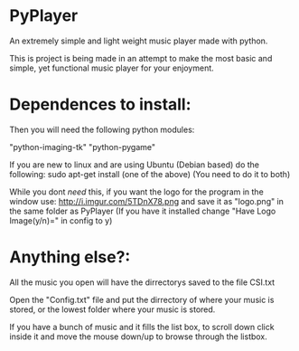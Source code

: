 PyPlayer
========
An extremely simple and light weight music player made with python.

This is project is being made in an attempt to make the most basic and
simple, yet functional music player for your enjoyment.




Dependences to install:
=======================

Then you will need the following python modules:

"python-imaging-tk"
"python-pygame"

If you are new to linux and are using Ubuntu (Debian based) do the following:
sudo apt-get install (one of the above) (You need to do it to both)

While you dont _need_ this, if you want the logo for the program in the window use:
http://i.imgur.com/5TDnX78.png
and save it as "logo.png" in the same folder as PyPlayer 
(If you have it installed change "Have Logo Image(y/n)=" in config to y)




Anything else?:
===============
All the music you open will have the dirrectorys saved to the file CSI.txt

Open the "Config.txt" file and put the dirrectory of where your music is stored,
or the lowest folder where your music is stored.

If you have a bunch of music and it fills the list box, to scroll down click 
inside it and move the mouse down/up to browse through the listbox.

